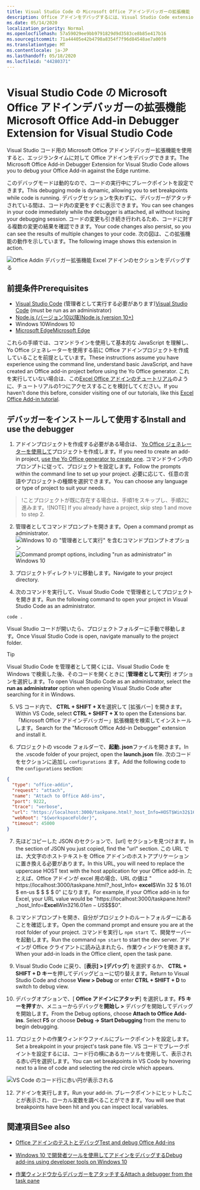 ```yaml
---
title: Visual Studio Code の Microsoft Office アドインデバッガーの拡張機能
description: Office アドインをデバッグするには、Visual Studio Code extension Microsoft Office アドインデバッガーを使用します。
ms.date: 05/14/2020
localization_priority: Normal
ms.openlocfilehash: 57a59029ee9bb9791829d9d3583ce8b85e417b16
ms.sourcegitcommit: 71a44405e42b4798a8354f7f96d84548ae7a00f0
ms.translationtype: MT
ms.contentlocale: ja-JP
ms.lasthandoff: 05/18/2020
ms.locfileid: "44280371"
---
```

# <a name="microsoft-office-add-in-debugger-extension-for-visual-studio-code"></a><span data-ttu-id="a9df9-103">Visual Studio Code の Microsoft Office アドインデバッガーの拡張機能</span><span class="sxs-lookup"><span data-stu-id="a9df9-103">Microsoft Office Add-in Debugger Extension for Visual Studio Code</span></span>

<span data-ttu-id="a9df9-104">Visual Studio コード用の Microsoft Office アドインデバッガー拡張機能を使用すると、エッジランタイムに対して Office アドインをデバッグできます。</span><span class="sxs-lookup"><span data-stu-id="a9df9-104">The Microsoft Office Add-in Debugger Extension for Visual Studio Code allows you to debug your Office Add-in against the Edge runtime.</span></span>

<span data-ttu-id="a9df9-105">このデバッグモードは動的なので、コードの実行中にブレークポイントを設定できます。</span><span class="sxs-lookup"><span data-stu-id="a9df9-105">This debugging mode is dynamic, allowing you to set breakpoints while code is running.</span></span> <span data-ttu-id="a9df9-106">デバッグセッションを失わずに、デバッガーがアタッチされている間は、コード内の変更をすぐに表示できます。</span><span class="sxs-lookup"><span data-stu-id="a9df9-106">You can see changes in your code immediately while the debugger is attached, all without losing your debugging session.</span></span> <span data-ttu-id="a9df9-107">コードの変更も引き続き行われるため、コードに対する複数の変更の結果を確認できます。</span><span class="sxs-lookup"><span data-stu-id="a9df9-107">Your code changes also persist, so you can see the results of multiple changes to your code.</span></span> <span data-ttu-id="a9df9-108">次の図は、この拡張機能の動作を示しています。</span><span class="sxs-lookup"><span data-stu-id="a9df9-108">The following image shows this extension in action.</span></span>

![Office Addin デバッガー拡張機能 Excel アドインのセクションをデバッグする](../images/vs-debugger-extension-for-office-addins.jpg)

## <a name="prerequisites"></a><span data-ttu-id="a9df9-110">前提条件</span><span class="sxs-lookup"><span data-stu-id="a9df9-110">Prerequisites</span></span>

- <span data-ttu-id="a9df9-111">[Visual Studio Code](https://code.visualstudio.com/) (管理者として実行する必要があります)</span><span class="sxs-lookup"><span data-stu-id="a9df9-111">[Visual Studio Code](https://code.visualstudio.com/) (must be run as an administrator)</span></span>
- [<span data-ttu-id="a9df9-112">Node.js (バージョン10以降)</span><span class="sxs-lookup"><span data-stu-id="a9df9-112">Node.js (version 10+)</span></span>](https://nodejs.org/)
- <span data-ttu-id="a9df9-113">Windows 10</span><span class="sxs-lookup"><span data-stu-id="a9df9-113">Windows 10</span></span>
- [<span data-ttu-id="a9df9-114">Microsoft Edge</span><span class="sxs-lookup"><span data-stu-id="a9df9-114">Microsoft Edge</span></span>](https://www.microsoft.com/edge)

<span data-ttu-id="a9df9-115">これらの手順では、コマンドラインを使用して基本的な JavaScript を理解し、Yo Office ジェネレーターを使用する前に Office アドインプロジェクトを作成していることを前提としています。</span><span class="sxs-lookup"><span data-stu-id="a9df9-115">These instructions assume you have experience using the command line, understand basic JavaScript, and have created an Office add-in project before using the Yo Office generator.</span></span> <span data-ttu-id="a9df9-116">これを実行していない場合は、この[Excel Office アドインのチュートリアル](../tutorials/excel-tutorial.md)のように、チュートリアルの1つにアクセスすることを検討してください。</span><span class="sxs-lookup"><span data-stu-id="a9df9-116">If you haven't done this before, consider visiting one of our tutorials, like this [Excel Office Add-in tutorial](../tutorials/excel-tutorial.md).</span></span>

## <a name="install-and-use-the-debugger"></a><span data-ttu-id="a9df9-117">デバッガーをインストールして使用する</span><span class="sxs-lookup"><span data-stu-id="a9df9-117">Install and use the debugger</span></span>

1. <span data-ttu-id="a9df9-118">アドインプロジェクトを作成する必要がある場合は、 [Yo Office ジェネレーターを使用して](https://docs.microsoft.com/office/dev/add-ins/quickstarts/excel-quickstart-jquery?tabs=yeomangenerator)プロジェクトを作成します。</span><span class="sxs-lookup"><span data-stu-id="a9df9-118">If you need to create an add-in project, [use the Yo Office generator to create one](https://docs.microsoft.com/office/dev/add-ins/quickstarts/excel-quickstart-jquery?tabs=yeomangenerator).</span></span> <span data-ttu-id="a9df9-119">コマンドライン内のプロンプトに従って、プロジェクトを設定します。</span><span class="sxs-lookup"><span data-stu-id="a9df9-119">Follow the prompts within the command line to set up your project.</span></span> <span data-ttu-id="a9df9-120">必要に応じて、任意の言語やプロジェクトの種類を選択できます。</span><span class="sxs-lookup"><span data-stu-id="a9df9-120">You can choose any language or type of project to suit your needs.</span></span>

> <span data-ttu-id="a9df9-121">!ことプロジェクトが既に存在する場合は、手順1をスキップし、手順2に進みます。</span><span class="sxs-lookup"><span data-stu-id="a9df9-121">![NOTE] If you already have a project, skip step 1 and move to step 2.</span></span>

2. <span data-ttu-id="a9df9-122">管理者としてコマンドプロンプトを開きます。</span><span class="sxs-lookup"><span data-stu-id="a9df9-122">Open a command prompt as administrator.</span></span>
   <span data-ttu-id="a9df9-123">![Windows 10 の "管理者として実行" を含むコマンドプロンプトオプション](../images/run-as-administrator-vs-code.jpg)</span><span class="sxs-lookup"><span data-stu-id="a9df9-123">![Command prompt options, including "run as administrator" in Windows 10](../images/run-as-administrator-vs-code.jpg)</span></span>

3. <span data-ttu-id="a9df9-124">プロジェクトディレクトリに移動します。</span><span class="sxs-lookup"><span data-stu-id="a9df9-124">Navigate to your project directory.</span></span>

4. <span data-ttu-id="a9df9-125">次のコマンドを実行して、Visual Studio Code で管理者としてプロジェクトを開きます。</span><span class="sxs-lookup"><span data-stu-id="a9df9-125">Run the following command to open your project in Visual Studio Code as an administrator.</span></span>

```command&nbsp;line
code .
```

<span data-ttu-id="a9df9-126">Visual Studio コードが開いたら、プロジェクトフォルダーに手動で移動します。</span><span class="sxs-lookup"><span data-stu-id="a9df9-126">Once Visual Studio Code is open, navigate manually to the project folder.</span></span>

> [!TIP]
> <span data-ttu-id="a9df9-127">Visual Studio Code を管理者として開くには、Visual Studio Code を Windows で検索した後、そのコードを開くときに [**管理者として実行**] オプションを選択します。</span><span class="sxs-lookup"><span data-stu-id="a9df9-127">To open Visual Studio Code as an administrator, select the **run as administrator** option when opening Visual Studio Code after searching for it in Windows.</span></span>

5. <span data-ttu-id="a9df9-128">VS コード内で、 **CTRL + SHIFT + X**を選択して [拡張バー] を開きます。</span><span class="sxs-lookup"><span data-stu-id="a9df9-128">Within VS Code, select **CTRL + SHIFT + X** to open the Extensions bar.</span></span> <span data-ttu-id="a9df9-129">「Microsoft Office アドインデバッガー」拡張機能を検索してインストールします。</span><span class="sxs-lookup"><span data-stu-id="a9df9-129">Search for the "Microsoft Office Add-in Debugger" extension and install it.</span></span>

6. <span data-ttu-id="a9df9-130">プロジェクトの vscode フォルダーで、**起動. json**ファイルを開きます。</span><span class="sxs-lookup"><span data-stu-id="a9df9-130">In the .vscode folder of your project, open the **launch.json** file.</span></span> <span data-ttu-id="a9df9-131">次のコードをセクションに追加し `configurations` ます。</span><span class="sxs-lookup"><span data-stu-id="a9df9-131">Add the following code to the `configurations` section:</span></span>

```JSON
{
  "type": "office-addin",
  "request": "attach",
  "name": "Attach to Office Add-ins",
  "port": 9222,
  "trace": "verbose",
  "url": "https://localhost:3000/taskpane.html?_host_Info=HOST$Win32$16.01$en-US$$$$0",
  "webRoot": "${workspaceFolder}",
  "timeout": 45000
}
```

7. <span data-ttu-id="a9df9-132">先ほどコピーした JSON のセクションで、[url] セクションを見つけます。</span><span class="sxs-lookup"><span data-stu-id="a9df9-132">In the section of JSON you just copied, find the "url" section.</span></span> <span data-ttu-id="a9df9-133">この URL では、大文字のホストテキストを Office アドインのホストアプリケーションに置き換える必要があります。</span><span class="sxs-lookup"><span data-stu-id="a9df9-133">In this URL, you will need to replace the uppercase HOST text with the host application for your Office add-in.</span></span> <span data-ttu-id="a9df9-134">たとえば、Office アドインが excel 用の場合、URL の値は " https://localhost:3000/taskpane.html?_host_Info= <strong>excel</strong>$Win 32 $ 16.01 $ en-us $ \$ \$ \$ 0" になります。</span><span class="sxs-lookup"><span data-stu-id="a9df9-134">For example, if your Office add-in is for Excel, your URL value would be "https://localhost:3000/taskpane.html?_host_Info=<strong>Excel</strong>$Win32$16.01$en-US$\$\$\$0".</span></span>

8. <span data-ttu-id="a9df9-135">コマンドプロンプトを開き、自分がプロジェクトのルートフォルダーにあることを確認します。</span><span class="sxs-lookup"><span data-stu-id="a9df9-135">Open the command prompt and ensure you are at the root folder of your project.</span></span> <span data-ttu-id="a9df9-136">コマンドを実行し `npm start` て、開発サーバーを起動します。</span><span class="sxs-lookup"><span data-stu-id="a9df9-136">Run the command `npm start` to start the dev server.</span></span> <span data-ttu-id="a9df9-137">アドインが Office クライアントに読み込まれたら、作業ウィンドウを開きます。</span><span class="sxs-lookup"><span data-stu-id="a9df9-137">When your add-in loads in the Office client, open the task pane.</span></span>

9. <span data-ttu-id="a9df9-138">Visual Studio Code に戻り、[**表示] > [デバッグ**] を選択するか、 **CTRL + SHIFT + D キー**を押してデバッグビューに切り替えます。</span><span class="sxs-lookup"><span data-stu-id="a9df9-138">Return to Visual Studio Code and choose **View > Debug** or enter **CTRL + SHIFT + D** to switch to debug view.</span></span>

10. <span data-ttu-id="a9df9-139">デバッグオプションで、[ **Office アドインにアタッチ**] を選択します。**F5 キーを押す**か、メニューからデバッグを**開始し >** デバッグを開始してデバッグを開始します。</span><span class="sxs-lookup"><span data-stu-id="a9df9-139">From the Debug options, choose **Attach to Office Add-ins**. Select **F5** or choose **Debug -> Start Debugging** from the menu to begin debugging.</span></span>

11. <span data-ttu-id="a9df9-140">プロジェクトの作業ウィンドウファイルにブレークポイントを設定します。</span><span class="sxs-lookup"><span data-stu-id="a9df9-140">Set a breakpoint in your project's task pane file.</span></span> <span data-ttu-id="a9df9-141">VS コードでブレークポイントを設定するには、コード行の横にあるカーソルを使用して、表示される赤い円を選択します。</span><span class="sxs-lookup"><span data-stu-id="a9df9-141">You can set breakpoints in VS Code by hovering next to a line of code and selecting the red circle which appears.</span></span>

![VS Code のコード行に赤い円が表示される](../images/set-breakpoint.jpg)

12. <span data-ttu-id="a9df9-143">アドインを実行します。</span><span class="sxs-lookup"><span data-stu-id="a9df9-143">Run your add-in.</span></span> <span data-ttu-id="a9df9-144">ブレークポイントにヒットしたことが表示され、ローカル変数を調べることができます。</span><span class="sxs-lookup"><span data-stu-id="a9df9-144">You will see that breakpoints have been hit and you can inspect local variables.</span></span>

## <a name="see-also"></a><span data-ttu-id="a9df9-145">関連項目</span><span class="sxs-lookup"><span data-stu-id="a9df9-145">See also</span></span>

* [<span data-ttu-id="a9df9-146">Office アドインのテストとデバッグ</span><span class="sxs-lookup"><span data-stu-id="a9df9-146">Test and debug Office Add-ins</span></span>](test-debug-office-add-ins.md)

* [<span data-ttu-id="a9df9-147">Windows 10 で開発者ツールを使用してアドインをデバッグする</span><span class="sxs-lookup"><span data-stu-id="a9df9-147">Debug add-ins using developer tools on Windows 10</span></span>](debug-add-ins-using-f12-developer-tools-on-windows-10.md)

* [<span data-ttu-id="a9df9-148">作業ウィンドウからデバッガーをアタッチする</span><span class="sxs-lookup"><span data-stu-id="a9df9-148">Attach a debugger from the task pane</span></span>](attach-debugger-from-task-pane.md)
